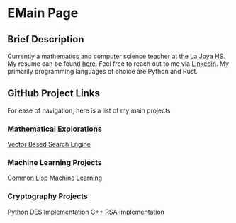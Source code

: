 # EMain Page

## Brief Description

Currently a mathematics and computer science teacher at the [La Joya HS](https://ljhs.lajoyaisd.com/). My resume can be found [here](https://raw.githubusercontent.com/0x17io/0x17io.github.io/main/jre_resume.pdf). Feel free to reach out to me via [Linkedin](https://www.linkedin.com/in/jose-ruben-espinoza/). My primarily programming languages of choice are Python and Rust.

## GitHub Project Links
For ease of navigation, here is a list of my main projects

### Mathematical Explorations
  [Vector Based Search Engine](https://github.com/0x17io/optimized_SearchEngine)
### Machine Learning Projects
  [Common Lisp Machine Learning](https://github.com/0x17io/RevivingCommonLispML)
### Cryptography Projects
  [Python DES Implementation](https://github.com/0x17io/python_des_implementation)
  [C++ RSA Implementation](https://github.com/0x17io/basic_rsa)

